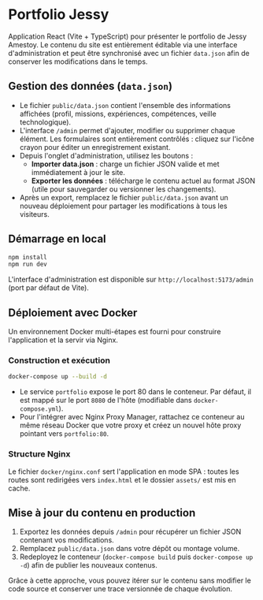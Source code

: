 # Portfolio Jessy

Application React (Vite + TypeScript) pour présenter le portfolio de Jessy Amestoy. Le contenu du site est entièrement éditable via une interface d'administration et peut être synchronisé avec un fichier `data.json` afin de conserver les modifications dans le temps.

## Gestion des données (`data.json`)

- Le fichier `public/data.json` contient l'ensemble des informations affichées (profil, missions, expériences, compétences, veille technologique).
- L'interface `/admin` permet d'ajouter, modifier ou supprimer chaque élément. Les formulaires sont entièrement contrôlés : cliquez sur l'icône crayon pour éditer un enregistrement existant.
- Depuis l'onglet d'administration, utilisez les boutons :
  - **Importer data.json** : charge un fichier JSON valide et met immédiatement à jour le site.
  - **Exporter les données** : télécharge le contenu actuel au format JSON (utile pour sauvegarder ou versionner les changements).
- Après un export, remplacez le fichier `public/data.json` avant un nouveau déploiement pour partager les modifications à tous les visiteurs.

## Démarrage en local

```bash
npm install
npm run dev
```

L'interface d'administration est disponible sur `http://localhost:5173/admin` (port par défaut de Vite).

## Déploiement avec Docker

Un environnement Docker multi-étapes est fourni pour construire l'application et la servir via Nginx.

### Construction et exécution

```bash
docker-compose up --build -d
```

- Le service `portfolio` expose le port 80 dans le conteneur. Par défaut, il est mappé sur le port `8080` de l'hôte (modifiable dans `docker-compose.yml`).
- Pour l'intégrer avec Nginx Proxy Manager, rattachez ce conteneur au même réseau Docker que votre proxy et créez un nouvel hôte proxy pointant vers `portfolio:80`.

### Structure Nginx

Le fichier `docker/nginx.conf` sert l'application en mode SPA : toutes les routes sont redirigées vers `index.html` et le dossier `assets/` est mis en cache.

## Mise à jour du contenu en production

1. Exportez les données depuis `/admin` pour récupérer un fichier JSON contenant vos modifications.
2. Remplacez `public/data.json` dans votre dépôt ou montage volume.
3. Redeployez le conteneur (`docker-compose build` puis `docker-compose up -d`) afin de publier les nouveaux contenus.

Grâce à cette approche, vous pouvez itérer sur le contenu sans modifier le code source et conserver une trace versionnée de chaque évolution.
